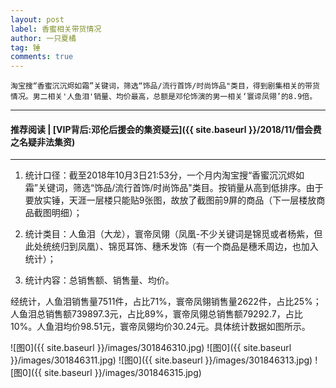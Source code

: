 ```yaml
---
layout: post
label: 香蜜相关带货情况
author: 一只夏橘
tag: 锤
comments: true
---
```


    淘宝搜“香蜜沉沉烬如霜”关键词，筛选“饰品/流行首饰/时尚饰品"类目，得到剧集相关的带货情况。男二相关'人鱼泪'销量、均价最高，总额是邓伦饰演的男一相关‘寰谛凤翎’的8.9倍。

---
#### 推荐阅读 | [VIP背后:邓伦后援会的集资疑云]({{ site.baseurl }}/2018/11/借会费之名疑非法集资)
---

1. 统计口径：截至2018年10月3日21:53分，一个月内淘宝搜“香蜜沉沉烬如霜”关键词，筛选“饰品/流行首饰/时尚饰品"类目。按销量从高到低排序。由于要放实锤，天涯一层楼只能贴9张图，故放了截图前9屏的商品（下一层楼放商品截图明细）；

2. 统计类目：人鱼泪（大龙），寰帝凤翎（凤凰-不少关键词是锦觅或者杨紫，但此处统统归到凤凰）、锦觅耳饰、穗禾发饰（有一个商品是穗禾周边，也加入统计）；

3. 统计内容：总销售额、销售量、均价。

经统计，人鱼泪销售量7511件，占比71%，寰帝凤翎销售量2622件，占比25%；人鱼泪总销售额739897.3元，占比89%，寰帝凤翎总销售额79292.7，占比10%。人鱼泪均价98.51元，寰帝凤翎均价30.24元。具体统计数据如图所示。
  
![图0]({{ site.baseurl }}/images/301846310.jpg)
![图0]({{ site.baseurl }}/images/301846311.jpg)
![图0]({{ site.baseurl }}/images/301846313.jpg)
![图0]({{ site.baseurl }}/images/301846315.jpg)

